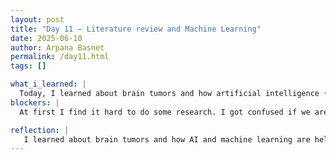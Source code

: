 ```yaml
---
layout: post
title: "Day 11 – Literature review and Machine Learning"
date: 2025-06-10
author: Arpana Basnet
permalink: /day11.html
tags: []

what_i_learned: |
  Today, I learned about brain tumors and how artificial intelligence (AI) and machine learning (ML) are being used to improve medical care, especially in diagnosing and treating tumors like gliomas. I studied the different types of brain tumors and how they affect the brain. My mentor showed me a real brain tumor dataset and guided me through data analysis, which helped me understand how important clean and organized data is for training AI models. I also learned about GoogLeNet, a deep learning model that can analyze MRI images and help detect tumors. I watched videos that explained the steps of machine learning from collecting data, cleaning it, training the model, testing it, and making predictions and I solved some math problems related to the concepts. I also did a literature review on the paper “Artificial Intelligence in Neuro-Oncology” by Khalighi et al. (2024), which helped me understand how AI can predict survival rates, identify tumor types without surgery, and assist doctors in choosing the best treatment. I found it interesting that combining MRI scans, genetic data, and patient history makes AI predictions even more accurate. 
blockers: |
  At first I find it hard to do some research. I got confused if we are collecting the data or reading the paper

reflection: |
   I learned about brain tumors and how AI and machine learning are helping doctors detect and treat them more effectively. I explored different types of brain tumors and analyzed a real dataset with guidance from my mentor. I also learned about GoogLeNet, a deep learning model used to identify tumors in MRI images. Through videos and practice problems, I understood the basic steps of machine learning. Reviewing a research paper by Khalighi et al. (2024) helped me realize how AI can improve diagnosis, predict outcomes, and make treatment more personalized.
---
```


